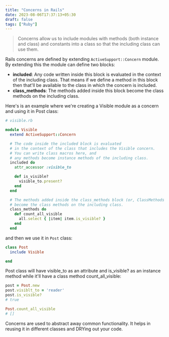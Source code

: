 ```yaml
---
title: "Concerns in Rails"
date: 2023-08-06T17:37:13+05:30
draft: false
tags: ["Ruby"]
---
```


> Concerns allow us to include modules with methods (both instance and class) and constants into a class so that the including class can use them.

Rails concerns are defined by extending `ActiveSupport::Concern` module. By extending this the module can define two blocks:

- **included**: Any code written inside this block is evaluated in the context of the including class. That means if we define a method in this block then that'll be available to the class in which the concern is included.
- **class_methods**: The methods added inside this block become the class methods on the including class.

Here's is an example where we're creating a Visible module as a concern and using it in Post class:

```ruby
# visible.rb

module Visible
  extend ActiveSupport::Concern

  # The code inside the included block is evaluated
  # in the context of the class that includes the Visible concern.
  # You can write class macros here, and
  # any methods become instance methods of the including class.
  included do
    attr_accessor :visible_to

    def is_visible?
      visible_to.present?
    end
  end

  # The methods added inside the class_methods block (or, ClassMethods module)
  # become the class methods on the including class.
  class_methods do
    def count_all_visible
      all.select { |item| item.is_visible? }
    end
  end

```

and then we use it in `Post` class:

```ruby
class Post
  include Visible

end
```
Post class will have visible_to as an attribute and is_visible? as an instance method while it'll have a class method count_all_visible:

```ruby
post = Post.new
post.visiblt_to = 'reader'
post.is_visible?
# true

Post.count_all_visible
# []
```

Concerns are used to abstract away common functionality. It helps in reusing it in different classes and DRYing out your code.

